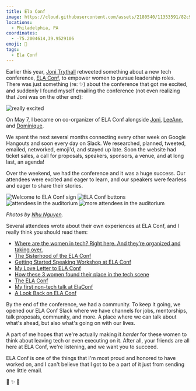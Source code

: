 ```yaml
---
title: Ela Conf
image: https://cloud.githubusercontent.com/assets/2180540/11353591/82c9893a-9212-11e5-954e-3af8bb72f566.jpg
locations:
  - Philadelphia, PA
coordinates:
  - -75.2004614,39.9529106
emoji: 💜
tags:
  - Ela Conf
---
```


Earlier this year, [Joni Trythall](https://twitter.com/JoniTrythall) retweeted something about a new tech conference, [ELA Conf](http://elaconf.com), to empower women to pursue leadership roles. There was just something (re: :sparkles:) about the conference that got me excited, and suddenly I found myself emailing the conference (not even realizing that Joni was on the other end):

<div class="photos">
<img alt="really excited" src="https://cloud.githubusercontent.com/assets/2180540/11321762/54f6d1b8-9099-11e5-8803-cc56ab3f0334.png">
</div>

On May 7, I became on co-organizer of ELA Conf alongside [Joni](https://twitter.com/JoniTrythall), [LeeAnn](https://twitter.com/_leekinney), and [Dominique](https://twitter.com/deeclarkesays).

We spent the next several months connecting every other week on Google Hangouts and soon every day on Slack. We researched, planned, tweeted, emailed, networked, emoji'd, and stayed up late. Soon the website had ticket sales, a call for proposals, speakers, sponsors, a venue, and at long last, an agenda!

Over the weekend, we had the conference and it was a huge success. Our attendees were excited and eager to learn, and our speakers were fearless and eager to share their stories.

<div class="photos">
<img src="https://cloud.githubusercontent.com/assets/2180540/11356814/421920cc-922f-11e5-804c-d433978bcb37.jpg" alt="Welcome to ELA Conf sign" class="img-half">
<img src="https://cloud.githubusercontent.com/assets/2180540/11356815/42194138-922f-11e5-9fd4-de4388bb752d.jpg" alt="ELA Conf buttons" class="img-half">
<img src="https://cloud.githubusercontent.com/assets/2180540/11356817/421d2bf4-922f-11e5-8e1f-7f3d3df57f51.jpg" alt="attendees in the auditorium" class="img-half">
<img src="https://cloud.githubusercontent.com/assets/2180540/11356816/421c1dae-922f-11e5-9c1b-fb955ee8a027.jpg" alt="more attendees in the auditorium" class="img-half">
</div>

<p class="small"><em>Photos by <a href="https://twitter.com/nhu313">Nhu Nguyen</a>.</em></p>

Several attendees wrote about their own experiences at ELA Conf, and I really think you should read them:

- [Where are the women in tech? Right here. And they’re organized and taking over.](http://killerfemme.com/2015/11/22/where-are-the-women-in-tech-right-here/)
- [The Sisterhood of the ELA Conf](https://medium.com/@ajpeddakotla/the-sisterhood-of-the-ela-conf-cd3fbc1cba41#.z13032tzn)
- [Getting Started Speaking Workshop at ELA Conf](http://laurenpittenger.com/getting-started-speaking-workshop-ela-conf/)
- [My Love Letter to ELA Conf](http://www.erin-good.com/blog/2015/11/23/my-love-letter-to-ela-conf)
- [How these 3 women found their place in the tech scene](http://technical.ly/philly/2015/11/23/dawn-mcdougall-code-for-philly-ela-conf/)
- [The ELA Conf](https://bytesofmylife.wordpress.com/2015/12/05/the-ela-conf/)
- [My first non-tech talk at ElaConf](http://www.yprabhu.com/2015/11/my-first-non-tech-talk-at-elaconf.html)
- [A Look Back on ELA Conf](http://jonibologna.com/a-look-back-on-ela-conf/)

By the end of the conference, we had a community. To keep it going, we opened our ELA Conf Slack where we have channels for jobs, mentorships, talk proposals, community, and more. A place where we can talk about what's ahead, but also what's going on with our lives.

A part of me hopes that we're actually making it _harder_ for these women to think about leaving tech or even executing on it. After all, your friends are all here at ELA Conf, we're listening, and we want you to succeed.

ELA Conf is one of the things that I'm most proud and honored to have worked on, and I can't believe that I got to be a part of it just from sending one little email.

:purple_heart: :sparkles: :raising_hand:
